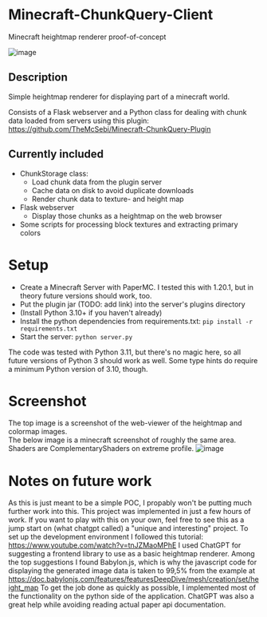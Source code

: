 # Minecraft-ChunkQuery-Client
Minecraft heightmap renderer proof-of-concept

![image](https://github.com/TheMcSebi/Minecraft-ChunkQuery-Client/assets/1323131/6a633920-a443-497d-a757-fac324aca5c1)

## Description

Simple heightmap renderer for displaying part of a minecraft world.

Consists of a Flask webserver and a Python class for dealing with chunk data loaded from servers using this plugin: https://github.com/TheMcSebi/Minecraft-ChunkQuery-Plugin

## Currently included

- ChunkStorage class:
  - Load chunk data from the plugin server
  - Cache data on disk to avoid duplicate downloads
  - Render chunk data to texture- and height map
- Flask webserver
  - Display those chunks as a heightmap on the web browser
- Some scripts for processing block textures and extracting primary colors

# Setup

- Create a Minecraft Server with PaperMC.
  I tested this with 1.20.1, but in theory future versions should work, too.
- Put the plugin jar (TODO: add link) into the server's plugins directory
- (Install Python 3.10+ if you haven't already)
- Install the python dependencies from requirements.txt: `pip install -r requirements.txt`
- Start the server: `python server.py`

The code was tested with Python 3.11, but there's no magic here, so all future versions of Python 3 should work as well. Some type hints do require a minimum Python version of 3.10, though.

# Screenshot

The top image is a screenshot of the web-viewer of the heightmap and colormap images.  
The below image is a minecraft screenshot of roughly the same area. Shaders are ComplementaryShaders on extreme profile.
![image](https://github.com/TheMcSebi/Minecraft-ChunkQuery-Client/assets/1323131/bced838e-4af4-40b1-ae4e-e8f2d249231f)


# Notes on future work

As this is just meant to be a simple POC, I propably won't be putting much further work into this. This project was implemented in just a few hours of work.
If you want to play with this on your own, feel free to see this as a jump start on (what chatgpt called) a "unique and interesting" project.
To set up the development environment I followed this tutorial: https://www.youtube.com/watch?v=tnJZMaoMPhE
I used ChatGPT for suggesting a frontend library to use as a basic heightmap renderer. Among the top suggestions I found Babylon.js, which is why the javascript code for displaying the generated image data is taken to 99,5% from the example at https://doc.babylonjs.com/features/featuresDeepDive/mesh/creation/set/height_map
To get the job done as quickly as possible, I implemented most of the functionality on the python side of the application. ChatGPT was also a great help while avoiding reading actual paper api documentation.
